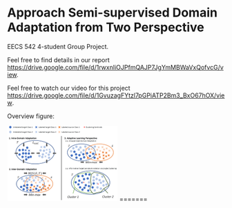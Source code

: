 # Approach Semi-supervised Domain Adaptation from Two Perspective

EECS 542 4-student Group Project.

Feel free to find details in our report https://drive.google.com/file/d/1rwxnIiOJPfmQAJP7JgYmMBWaVxQofvcG/view.

Feel free to watch our video for this project https://drive.google.com/file/d/1GvuzagFYtzl7pGPiATP2Bm3_BxO67hOX/view.




Overview figure:



<img src="Fig1.PNG" alt="Fig1" style="zoom: 25%;" />
=======



